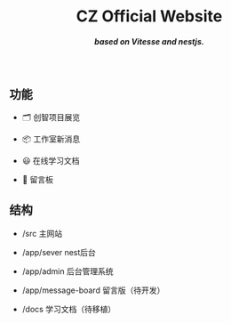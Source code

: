 <h1 align='center'>
  CZ Official Website
</h1>

<h5 align='center'>
<b>based on Vitesse and nestjs.</b>
</h5>

<br>



## 功能

- 🗂 创智项目展览

- 📦 工作室新消息

- 😃 在线学习文档

- 🎨 留言板


## 结构

- /src 主网站

- /app/sever nest后台

- /app/admin 后台管理系统

- /app/message-board 留言版（待开发）

- /docs 学习文档（待移植）
